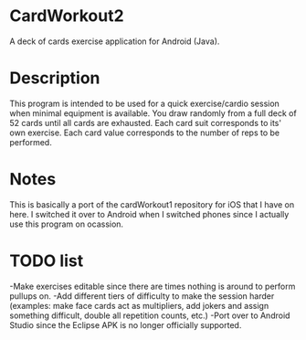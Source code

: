 # CardWorkout2
A deck of cards exercise application for Android (Java).

# Description
This program is intended to be used for a quick exercise/cardio session when minimal equipment is available. You draw randomly from a full deck of 52 cards until all cards are exhausted. Each card suit corresponds to its' own exercise. Each card value corresponds to the number of reps to be performed. 

# Notes
This is basically a port of the cardWorkout1 repository for iOS that I have on here.  I switched it over to Android when I switched phones since I actually use this program on ocassion.

# TODO list
-Make exercises editable since there are times nothing is around to perform pullups on.
-Add different tiers of difficulty to make the session harder (examples: make face cards act as multipliers, add jokers and assign something difficult, double all repetition counts, etc.)
-Port over to Android Studio since the Eclipse APK is no longer officially supported.
